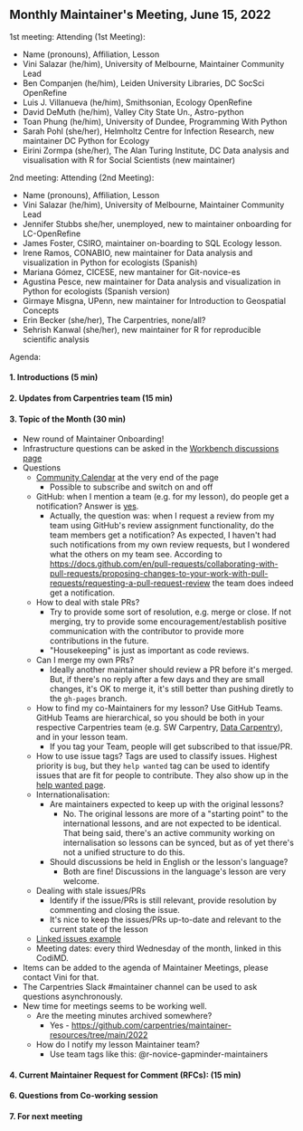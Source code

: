 ## Monthly Maintainer's Meeting, June 15, 2022

1st meeting:
Attending (1st Meeting):
- Name (pronouns), Affiliation, Lesson
- Vini Salazar (he/him), University of Melbourne, Maintainer Community Lead
- Ben Companjen (he/him), Leiden University Libraries, DC SocSci OpenRefine
- Luis J. Villanueva (he/him), Smithsonian, Ecology OpenRefine
- David DeMuth (he/him), Valley City State Un., Astro-python
- Toan Phung (he/him), University of Dundee, Programming With Python
- Sarah Pohl (she/her), Helmholtz Centre for Infection Research, new maintainer DC Python for Ecology
- Eirini Zormpa (she/her), The Alan Turing Institute, DC Data analysis and visualisation with R for Social Scientists (new maintainer)

2nd meeting:
Attending (2nd Meeting): 
- Name (pronouns), Affiliation, Lesson
- Vini Salazar (he/him), University of Melbourne, Maintainer Community Lead
- Jennifer Stubbs she/her, unemployed, new to maintainer onboarding for LC-OpenRefine
- James Foster, CSIRO, maintainer on-boarding to SQL Ecology lesson.
- Irene Ramos, CONABIO, new maintainer for Data analysis and visualization in Python for ecologists (Spanish)
- Mariana Gómez, CICESE, new mantainer for Git-novice-es
- Agustina Pesce, new maintainer for Data analysis and visualization in Python for ecologists (Spanish version)
- Girmaye Misgna, UPenn, new maintainer for Introduction to Geospatial Concepts
- Erin Becker (she/her), The Carpentries, none/all?
- Sehrish Kanwal (she/her), new maintainer for R for reproducible scientific analysis

Agenda:

#### 1. Introductions (5 min)

#### 2. Updates from Carpentries team (15 min)

#### 3. Topic of the Month (30 min)
- New round of Maintainer Onboarding!
- Infrastructure questions can be asked in the [Workbench discussions page](https://github.com/carpentries/workbench/discussions)
- Questions
    - [Community Calendar](https://carpentries.org/community/) at the very end of the page
        - Possible to subscribe and switch on and off
    - GitHub: when I mention a team (e.g. for my lesson), do people get a notification? Answer is [yes](https://github.blog/2012-05-09-introducing-team-mentions/).
        - Actually, the question was: when I request a review from my team using GitHub's review assignment functionality, do the team members get a notification? As expected, I haven't had such notifications from my own review requests, but I wondered what the others on my team see. According to <https://docs.github.com/en/pull-requests/collaborating-with-pull-requests/proposing-changes-to-your-work-with-pull-requests/requesting-a-pull-request-review> the team does indeed get a notification.
    - How to deal with stale PRs?
        - Try to provide some sort of resolution, e.g. merge or close. If not merging, try to provide some encouragement/establish positive communication with the contributor to provide more contributions in the future.
        - "Housekeeping" is just as important as code reviews.
    - Can I merge my own PRs?
        - Ideally another maintainer should review a PR before it's merged. But, if there's no reply after a few days and they are small changes, it's OK to merge it, it's still better than pushing diretly to the `gh-pages` branch.
    - How to find my co-Maintainers for my lesson? Use GitHub Teams. GitHub Teams are hierarchical, so you should be both in your respective Carpentries team (e.g. SW Carpentry, [Data Carpentry](https://github.com/orgs/datacarpentry/teams/lesson-maintainers/teams)), and in your lesson team.
        - If you tag your Team, people will get subscribed to that issue/PR.
    - How to use issue tags? Tags are used to classify issues. Highest priority is `bug`, but they `help wanted` tag can be used to identify issues that are fit for people to contribute. They also show up in the [help wanted page](https://carpentries.org/help-wanted-issues/).
    - Internationalisation:
        - Are maintainers expected to keep up with the original lessons?
            - No. The original lessons are more of a "starting point" to the international lessons, and are not expected to be identical. That being said, there's an active community working on internalisation so lessons can be synced, but as of yet there's not a unified structure to do this.
        - Should discussions be held in English or the lesson's language?
            - Both are fine! Discussions in the language's lesson are very welcome.
    - Dealing with stale issues/PRs
        - Identify if the issue/PRs is still relevant, provide resolution by commenting and closing the issue.
        - It's nice to keep the issues/PRs up-to-date and relevant to the current state of the lesson
    - [Linked issues example](https://github.com/datacarpentry/astronomy-python/issues/133)
    - Meeting dates: every third Wednesday of the month, linked in this CodiMD.
- Items can be added to the agenda of Maintainer Meetings, please contact Vini for that.
- The Carpentries Slack #maintainer channel can be used to ask questions asynchronously.
- New time for meetings seems to be working well.
    - Are the meeting minutes archived somewhere?
        - Yes - https://github.com/carpentries/maintainer-resources/tree/main/2022
    - How do I notify my lesson Maintainer team? 
        - Use team tags like this: @r-novice-gapminder-maintainers


#### 4. Current Maintainer Request for Comment (RFCs): (15 min)

#### 6. Questions from Co-working session

#### 7. For next meeting
